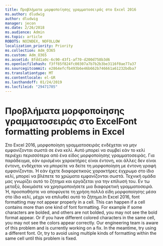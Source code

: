 ```yaml
---
title: Προβλήματα μορφοποίησης γραμματοσειράς στο Excel 2016
ms.author: dludwig
author: dludwig
manager: jecon
ms.date: 2/26/2018
ms.audience: Admin
ms.topic: article
ROBOTS: NOINDEX, NOFOLLOW
localization_priority: Priority
ms.collection: Adm_O365
ms.custom: Adm_O365
ms.assetid: 8fdd1a0c-6c90-43f1-af70-d200d758b3d6
ms.openlocfilehash: f3ff85f824fc00307a7b7b2b3be3116f0ae77a37
ms.sourcegitcommit: e2864efcfb493b6e46b662b746661a61232bdba7
ms.translationtype: MT
ms.contentlocale: el-GR
ms.lasthandoff: 01/24/2019
ms.locfileid: "29471705"
---
```

# <a name="font-formatting-problems-in-excel"></a><span data-ttu-id="c77f0-102">Προβλήματα μορφοποίησης γραμματοσειράς στο Excel</span><span class="sxs-lookup"><span data-stu-id="c77f0-102">Font formatting problems in Excel</span></span>

<span data-ttu-id="c77f0-p101">Στο Excel 2016, μορφοποίηση γραμματοσειράς ενδέχεται να μην εμφανίζονται σωστά σε ένα κελί. Αυτό μπορεί να συμβεί εάν το κελί περιέχει περισσότερα από ένα είδος μορφοποίησης γραμματοσειράς. Για παράδειγμα, εάν ορισμένοι χαρακτήρες είναι έντονη, και άλλες δεν είναι έντονη, ενδέχεται να μπορείτε να δείτε τη μορφοποίηση με έντονη γραφή εμφανίζονται. Ή εάν έχετε διαφορετικούς χαρακτήρες έγχρωμο στο ίδιο κελί, μπορεί να βλέπετε τα χρώματα εμφανίζονται σωστά. Τεχνική ομάδα μας γνωρίζει αυτό το ζήτημα και εργάζεται για την επίλυσή του. Εν τω μεταξύ, δοκιμάστε να χρησιμοποιήσετε μια διαφορετική γραμματοσειρά. Ή, προσπαθήστε να αποφύγετε τη χρήση πολλά είδη μορφοποίησης μέσα στο ίδιο κελί, μέχρι να επιλυθεί αυτό το ζήτημα.</span><span class="sxs-lookup"><span data-stu-id="c77f0-p101">In Excel 2016, font formatting may not appear properly in a cell. This can happen if a cell contains more than one kind of font formatting. For example if some characters are bolded, and others are not bolded, you may not see the bold format appear. Or if you have different colored characters in the same cell, you may not see the colors appear correctly. Our engineering team is aware of this problem and is currently working on a fix. In the meantime, try using a different font. Or, try to avoid using multiple kinds of formatting within the same cell until this problem is fixed.</span></span> 
  

